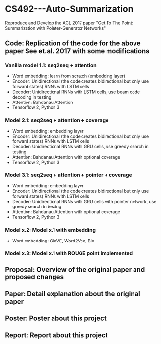 # CS492---Auto-Summarization
Reproduce and Develop the ACL 2017 paper "Get To The Point: Summarization with Pointer-Generator Networks"
## Code: Replication of the code for the above paper See et.al. 2017 with some modifications
### Vanilla model 1.1: seq2seq + attention
  - Word embedding: learn from scratch (embedding layer)
  - Encoder: Unidirectional (the code creates bidirectional but only use forward states) RNNs with LSTM cells
  - Decoder: Unidirectional RNNs with LSTM cells, use beam code decoding in testing
  - Attention: Bahdanau Attention
  - Tensorflow 2, Python 3
### Model 2.1: seq2seq + attention + coverage
  - Word embedding: embedding layer
  - Encoder: Unidirectional (the code creates bidirectional but only use forward states) RNNs with LSTM cells
  - Decoder: Unidirectional RNNs with GRU cells, use greedy search in testing
  - Attention: Bahdanau Attention with optional coverage
  - Tensorflow 2, Python 3
### Model 3.1: seq2seq + attention + pointer + coverage
  - Word embedding: embedding layer
  - Encoder: Unidirectional (the code creates bidirectional but only use forward states) RNNs with LSTM cells
  - Decoder: Unidirectional RNNs with GRU cells with pointer network, use greedy search in testing
  - Attention: Bahdanau Attention with optional coverage
  - Tensorflow 2, Python 3
### Model x.2: Model x.1 with embedding
  - Word embedding: GloVE, Word2Vec, Bio
### Model x.3: Model x.1 with ROUGE point implemented
## Proposal: Overview of the original paper and proposed changes
## Paper: Detail explanation about the original paper
## Poster: Poster about this project
## Report: Report about this project
